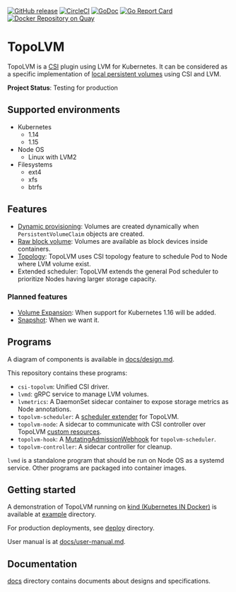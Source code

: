[![GitHub release](https://img.shields.io/github/release/cybozu-go/topolvm.svg?maxAge=60)][releases]
[![CircleCI](https://circleci.com/gh/cybozu-go/topolvm.svg?style=svg)](https://circleci.com/gh/cybozu-go/topolvm)
[![GoDoc](https://godoc.org/github.com/cybozu-go/topolvm?status.svg)][godoc]
[![Go Report Card](https://goreportcard.com/badge/github.com/cybozu-go/topolvm)](https://goreportcard.com/report/github.com/cybozu-go/topolvm)
[![Docker Repository on Quay](https://quay.io/repository/cybozu/topolvm/status "Docker Repository on Quay")](https://quay.io/repository/cybozu/topolvm)

TopoLVM
=======

TopoLVM is a [CSI][] plugin using LVM for Kubernetes.
It can be considered as a specific implementation of [local persistent volumes](https://kubernetes.io/docs/concepts/storage/volumes/#local) using CSI and LVM.

**Project Status**: Testing for production

Supported environments
----------------------

- Kubernetes
  - 1.14
  - 1.15
- Node OS
  - Linux with LVM2
- Filesystems
  - ext4
  - xfs
  - btrfs

Features
--------

- [Dynamic provisioning](https://kubernetes-csi.github.io/docs/external-provisioner.html): Volumes are created dynamically when `PersistentVolumeClaim` objects are created.
- [Raw block volume](https://kubernetes-csi.github.io/docs/raw-block.html): Volumes are available as block devices inside containers.
- [Topology](https://kubernetes-csi.github.io/docs/topology.html): TopoLVM uses CSI topology feature to schedule Pod to Node where LVM volume exist.
- Extended scheduler: TopoLVM extends the general Pod scheduler to prioritize Nodes having larger storage capacity.

### Planned features

- [Volume Expansion](https://kubernetes-csi.github.io/docs/volume-expansion.html): When support for Kubernetes 1.16 will be added.
- [Snapshot](https://kubernetes-csi.github.io/docs/snapshot-restore-feature.html): When we want it.

Programs
--------

A diagram of components is available in [docs/design.md](docs/design.md#diagram).

This repository contains these programs:

- `csi-topolvm`: Unified CSI driver.
- `lvmd`: gRPC service to manage LVM volumes.
- `lvmetrics`: A DaemonSet sidecar container to expose storage metrics as Node annotations.
- `topolvm-scheduler`: A [scheduler extender](https://github.com/kubernetes/community/blob/master/contributors/design-proposals/scheduling/scheduler_extender.md) for TopoLVM.
- `topolvm-node`: A sidecar to communicate with CSI controller over TopoLVM [custom resources](https://kubernetes.io/docs/concepts/extend-kubernetes/api-extension/custom-resources/).
- `topolvm-hook`: A [MutatingAdmissionWebhook](https://kubernetes.io/docs/reference/access-authn-authz/admission-controllers/#mutatingadmissionwebhook) for `topolvm-scheduler`.
- `topolvm-controller`: A sidecar controller for cleanup.

`lvmd` is a standalone program that should be run on Node OS as a systemd service.
Other programs are packaged into container images.

Getting started
---------------

A demonstration of TopoLVM running on [kind (Kubernetes IN Docker)][kind] is available at [example](example/) directory.

For production deployments, see [deploy](deploy/) directory.

User manual is at [docs/user-manual.md](docs/user-manual.md).

Documentation
-------------

[docs](docs/) directory contains documents about designs and specifications.

[releases]: https://github.com/cybozu-go/topolvm/releases
[godoc]: https://godoc.org/github.com/cybozu-go/topolvm
[CSI]: https://github.com/container-storage-interface/spec
[kind]: https://github.com/kubernetes-sigs/kind
